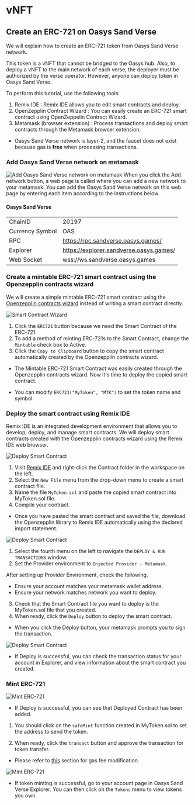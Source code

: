 # vNFT

## Create an ERC-721 on Oasys Sand Verse
We will explain how to create an ERC-721 token from Oasys Sand Verse network.

This token is a vNFT that cannot be bridged to the Oasys hub.
Also, to deploy a vNFT to the main network of each verse, the deployer must be authorized by the verse operator.
However, anyone can deploy token in Oasys Sand Verse.

To perform this tutorial, use the following tools:
1. Remix IDE : Remix IDE allows you to edit smart contracts and deploy.
2. OpenZepplin Contract Wizard : You can easily create an ERC-721 smart contract using OpenZeppelin Contract Wizard.
3. Metamask (browser extension) : Process transactions and deploy smart contracts through the Metamask browser extension.
* Oasys Sand Verse network is layer-2, and the faucet does not exist because gas is **free** when processing transactions.

### Add Oasys Sand Verse network on metamask
![Add Oasys Sand Verse network on metamask](/img/docs/techdocs/smart-contract/add-network-1.png)
When you click the Add network button, a web page is called where you can add a new network to your metamask. You can add the Oasys Sand Verse network on this web page by entering each item according to the instructions below.

#### Oasys Sand Verse
|                 |                                            |
|-----------------|--------------------------------------------|
| ChainID         | 20197                                      |
| Currency Symbol | OAS                                        |
| RPC             | https://rpc.sandverse.oasys.games/         |
| Explorer        | https://explorer.sandverse.oasys.games/    |
| Web Socket      | wss://ws.sandverse.oasys.games             |

### Create a mintable ERC-721 smart contract using the Openzepplin contracts wizard
We will create a simple mintable ERC-721 smart contract using the [Openzepplin contracts wizard](https://docs.openzeppelin.com/contracts/4.x/wizard) instead of writing a smart contract directly.

![Smart Contract Wizard](/img/docs/techdocs/smart-contract/contract-wizard-ERC721.png)

1. Click the `ERC721` button because we need the Smart Contract of the ERC-721.
2. To add a method of minting ERC-721s to the Smart Contract, change the `Mintable` check box to Active.
3. Click the `Copy to Clipboard` button to copy the smart contract automatically created by the Openzepplin contracts wizard.

* The Mintable ERC-721 Smart Contract was easily created through the Openzepplin contracts wizard. Now it's time to deploy the copied smart contract.

* You can modify `ERC721("MyToken", "MTK")` to set the token name and symbol.

### Deploy the smart contract using Remix IDE
Remix IDE is an integrated development environment that allows you to develop, deploy, and manage smart contracts. We will deploy smart contracts created with the Openzepplin contracts wizard using the Remix IDE web browser.

![Deploy Smart Contract](/img/docs/techdocs/smart-contract/deploy-contract-ERC721-1.png)
1. Visit [Remix IDE](https://remix.ethereum.org/) and right-click the Contract folder in the workspace on the left.
2. Select the `New File` menu from the drop-down menu to create a smart contract file.
3. Name the file `MyToken.sol` and paste the copied smart contract into MyToken.sol file.
4. Compile your contract.

* Once you have pasted the smart contract and saved the file, download the Openzepplin library to Remix IDE automatically using the declared import statement.

![Deploy Smart Contract](/img/docs/techdocs/smart-contract/deploy-contract-ERC721-2.png)
1. Select the fourth menu on the left to navigate the `DEPLOY & RUN TRANSACTIONS` window.
2. Set the Provider environment to `Injected Provider - Metamask`.

After setting up Provider Environment, check the following.
* Ensure your account matches your metamask wallet address.
* Ensure your network matches network you want to deploy.

3. Check that the Smart Contract file you want to deploy is the MyToken.sol file that you created. 
4. When ready, click the `Deploy` button to deploy the smart contract.

- When you click the Deploy button, your metamask prompts you to sign the transaction.

![Deploy Smart Contract](/img/docs/techdocs/smart-contract/deploy-contract-ERC721-3.png)
- If Deploy is successful, you can check the transaction status for your account in Explorer, and view information about the smart contract you created.

### Mint ERC-721
![Mint ERC-721](/img/docs/techdocs/smart-contract/mint-erc721-token-sandverse-1.png)
- If Deploy is successful, you can see that Deployed Contract has been added.

1. You should click on the `safeMint` function created in MyToken.sol to set the address to send the token.

2. When ready, click the `transact` button and approve the transaction for token transfer.

* Please refer to [this](/docs/verse-developer/handle-token/1-1-vft-oft#metamask-gas-fee-settings) section for gas fee modification.

![Mint ERC-721](/img/docs/techdocs/smart-contract/mint-erc721-token-sandverse-2.png)
- If token minting is successful, go to your account page in Oasys Sand Verse Explorer. You can then click on the `Tokens` menu to view tokens you own.
